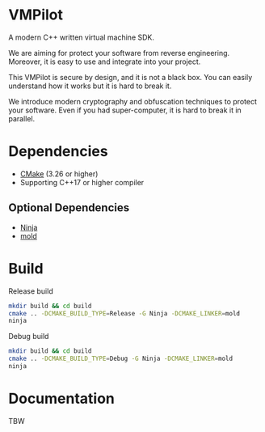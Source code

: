 # VMPilot
A modern C++ written virtual machine SDK.

We are aiming for protect your software from reverse engineering. Moreover, it is easy to use and integrate into your project. 

This VMPilot is secure by design, and it is not a black box. You can easily understand how it works but it is hard to break it.

We introduce modern cryptography and obfuscation techniques to protect your software. Even if you had super-computer, it is hard to break it in parallel.

# Dependencies
- [CMake](https://cmake.org/download/) (3.26 or higher)
- Supporting C++17 or higher compiler

## Optional Dependencies
- [Ninja](https://github.com/ninja-build/ninja)
- [mold](https://github.com/rui314/mold)

# Build
Release build
```bash
mkdir build && cd build
cmake .. -DCMAKE_BUILD_TYPE=Release -G Ninja -DCMAKE_LINKER=mold
ninja
```

Debug build
```bash
mkdir build && cd build
cmake .. -DCMAKE_BUILD_TYPE=Debug -G Ninja -DCMAKE_LINKER=mold
ninja
```

# Documentation

TBW
